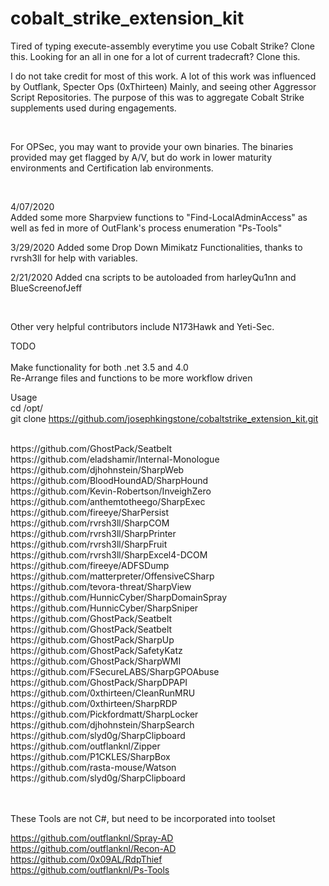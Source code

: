 # cobalt_strike_extension_kit
Tired of typing execute-assembly everytime you use Cobalt Strike?  Clone this. Looking for an all in one for a lot of current tradecraft?  Clone this. <br>

I do not take credit for most of this work.  A lot of this work was influenced by Outflank, Specter Ops (0xThirteen) Mainly, and seeing other Aggressor Script Repositories.  The purpose of this was to aggregate Cobalt Strike supplements used during engagements. <br>

<br>

For OPSec, you may want to provide your own binaries.  The binaries provided may get flagged by A/V, but do work in lower maturity environments and Certification lab environments.
<br>

<br>

4/07/2020
<br>
Added some more Sharpview functions to "Find-LocalAdminAccess" as well as fed in more of OutFlank's process enumeration "Ps-Tools"
<br>

3/29/2020
Added some Drop Down Mimikatz Functionalities, thanks to rvrsh3ll for help with variables.
<br>

2/21/2020
Added cna scripts to be autoloaded from harleyQu1nn and BlueScreenofJeff

<br>

Other very helpful contributors include N173Hawk and Yeti-Sec.

TODO <br>
<br>
Make functionality for both .net 3.5 and 4.0
<br>
Re-Arrange files and functions to be more workflow driven


Usage <br>
cd /opt/ <br>
git clone https://github.com/josephkingstone/cobaltstrike_extension_kit.git <br>


<br>
https://github.com/GhostPack/Seatbelt <br>
https://github.com/eladshamir/Internal-Monologue <br>
https://github.com/djhohnstein/SharpWeb<br>
https://github.com/BloodHoundAD/SharpHound<br>
https://github.com/Kevin-Robertson/InveighZero<br>
https://github.com/anthemtotheego/SharpExec<br>
https://github.com/fireeye/SharPersist<br>
https://github.com/rvrsh3ll/SharpCOM<br>
https://github.com/rvrsh3ll/SharpPrinter<br>
https://github.com/rvrsh3ll/SharpFruit<br>
https://github.com/rvrsh3ll/SharpExcel4-DCOM<br>
https://github.com/fireeye/ADFSDump<br>
https://github.com/matterpreter/OffensiveCSharp<br>
https://github.com/tevora-threat/SharpView<br>
https://github.com/HunnicCyber/SharpDomainSpray<br>
https://github.com/HunnicCyber/SharpSniper<br>
https://github.com/GhostPack/Seatbelt<br>
https://github.com/GhostPack/Seatbelt<br>
https://github.com/GhostPack/SharpUp<br>
https://github.com/GhostPack/SafetyKatz<br>
https://github.com/GhostPack/SharpWMI<br>
https://github.com/FSecureLABS/SharpGPOAbuse<br>
https://github.com/GhostPack/SharpDPAPI<br>
https://github.com/0xthirteen/CleanRunMRU<br>
https://github.com/0xthirteen/SharpRDP<br>
https://github.com/Pickfordmatt/SharpLocker<br>
https://github.com/djhohnstein/SharpSearch<br>
https://github.com/slyd0g/SharpClipboard<br>
https://github.com/outflanknl/Zipper<br>
https://github.com/P1CKLES/SharpBox<br>
https://github.com/rasta-mouse/Watson<br>
https://github.com/slyd0g/SharpClipboard <br>
<br>
<br>

These Tools are not C#, but need to be incorporated into toolset<br>

https://github.com/outflanknl/Spray-AD<br>
https://github.com/outflanknl/Recon-AD<br>
https://github.com/0x09AL/RdpThief<br>
https://github.com/outflanknl/Ps-Tools<br>
